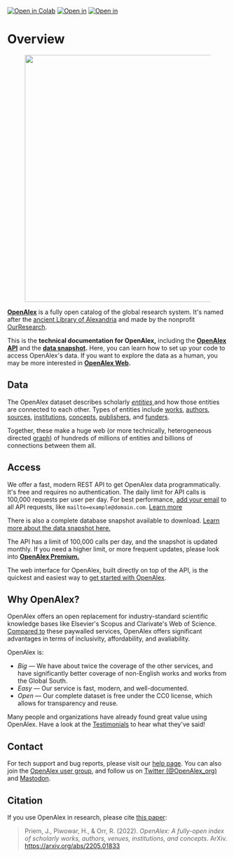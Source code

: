 [![Open in Colab](https://img.shields.io/badge/Open%20in-Colab-F9AB00?style=for-the-badge&logo=Google%20Colab&link=https://colab.research.google.com/github/Mearman/openalex-docs/blob/main/quickstart-tutorial.ipynb)](https://colab.research.google.com/github/Mearman/openalex-docs/blob/main/quickstart-tutorial.ipynb)
[![Open in](https://img.shields.io/badge/Open%20in-VSCode%20Web-007ACC?style=for-the-badge&logo=visualstudiocode&logoColor=007ACC)](https://github.com/codespaces/new/Mearman/openalex-docs?hide_repo_select=true)
[![Open in](https://img.shields.io/badge/Open%20in-CodeSpaces-181717?style=for-the-badge&logo=github)](https://open.vscode.dev/Mearman/openalex-docs)

# Overview

<figure><img src=".gitbook/assets/openalex_logo_text_transparent_20240117.png" alt="" width="563"><figcaption></figcaption></figure>

[**OpenAlex**](https://openalex.org) is a fully open catalog of the global research system. It's named after the [ancient Library of Alexandria](https://en.wikipedia.org/wiki/Library\_of\_Alexandria) and made by the nonprofit [OurResearch](https://ourresearch.org/).

This is the **technical documentation for OpenAlex,** including the [**OpenAlex API**](how-to-use-the-api/api-overview.md) and the [**data snapshot**](broken-reference)**.** Here, you can learn how to set up your code to access OpenAlex's data. If you want to explore the data as a human, you may be more interested in [**OpenAlex Web**](https://help.openalex.org)**.**

## Data

The OpenAlex dataset describes scholarly [_entities_ ](api-entities/entities-overview.md)and how those entities are connected to each other. Types of entities include [works](api-entities/works/), [authors](api-entities/authors/), [sources](api-entities/sources/), [institutions](api-entities/institutions/), [concepts](api-entities/concepts/), [publishers](api-entities/publishers/), and [funders](api-entities/funders/).

Together, these make a huge web (or more technically, heterogeneous directed [graph](https://en.wikipedia.org/wiki/Graph\_theory)) of hundreds of millions of entities and billions of connections between them all.

## Access

We offer a fast, modern REST API to get OpenAlex data programmatically. It's free and requires no authentication. The daily limit for API calls is 100,000 requests per user per day. For best performance, [add your email](how-to-use-the-api/rate-limits-and-authentication.md#the-polite-pool) to all API requests, like `mailto=example@domain.com`. [Learn more](how-to-use-the-api/api-overview.md)

There is also a complete database snapshot available to download. [Learn more about the data snapshot here.](download-all-data/openalex-snapshot.md)

The API has a limit of 100,000 calls per day, and the snapshot is updated monthly. If you need a higher limit, or more frequent updates, please look into [**OpenAlex Premium.**](https://openalex.org/pricing)

The web interface for OpenAlex, built directly on top of the API, is the quickest and easiest way to [get started with OpenAlex](https://help.openalex.org/getting-started).

## Why OpenAlex?

OpenAlex offers an open replacement for industry-standard scientific knowledge bases like Elsevier's Scopus and Clarivate's Web of Science. [Compared to](https://openalex.org/about#comparison) these paywalled services, OpenAlex offers significant advantages in terms of inclusivity, affordability, and avaliability.

OpenAlex is:

* _Big —_ We have about twice the coverage of the other services, and have significantly better coverage of non-English works and works from the Global South.
* _Easy —_ Our service is fast, modern, and well-documented.
* _Open —_ Our complete dataset is free under the CC0 license, which allows for transparency and reuse.

Many people and organizations have already found great value using OpenAlex. Have a look at the [Testimonials](https://openalex.org/testimonials) to hear what they've said!

## Contact

For tech support and bug reports, please visit our [help page](https://openalex.org/help). You can also join the [OpenAlex user group](https://groups.google.com/g/openalex-users), and follow us on [Twitter (@OpenAlex\_org)](https://twitter.com/openalex\_org) and [Mastodon](https://mastodon.social/@OpenAlex).

## Citation

If you use OpenAlex in research, please cite [this paper](https://arxiv.org/abs/2205.01833):

> Priem, J., Piwowar, H., & Orr, R. (2022). _OpenAlex: A fully-open index of scholarly works, authors, venues, institutions, and concepts_. ArXiv. https://arxiv.org/abs/2205.01833
